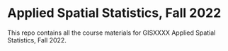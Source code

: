 # Applied Spatial Statistics, Fall 2022

This repo contains all the course materials for GISXXXX Applied Spatial Statistics, Fall 2022.
